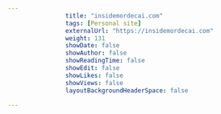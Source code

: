 ---
                title: "insidemordecai.com"
                tags: [Personal site]
                externalUrl: "https://insidemordecai.com"
                weight: 131
                showDate: false
                showAuthor: false
                showReadingTime: false
                showEdit: false
                showLikes: false
                showViews: false
                layoutBackgroundHeaderSpace: false
                ---
